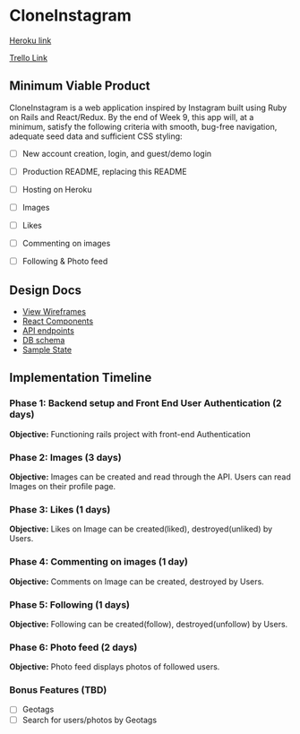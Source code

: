 # CloneInstagram

[Heroku link](https://github.com/JaniceYR/clone_instagram)

[Trello Link](https://trello.com/b/k0t03Fw5/cloneinstagram)

## Minimum Viable Product

CloneInstagram is a web application inspired by Instagram built using Ruby on Rails and React/Redux. By the end of Week 9, this app will, at a minimum, satisfy the following criteria with smooth, bug-free navigation, adequate seed data and sufficient CSS styling:

- [ ] New account creation, login, and guest/demo login
- [ ] Production README, replacing this README
- [ ] Hosting on Heroku
- [ ] Images
- [ ] Likes
- [ ] Commenting on images
- [ ] Following & Photo feed


## Design Docs

* [View Wireframes](https://github.com/JaniceYR/clone_instagram/tree/master/docs/wireframes)
* [React Components](https://github.com/JaniceYR/clone_instagram/blob/master/docs/component-hierarchy.md)
* [API endpoints](https://github.com/JaniceYR/clone_instagram/blob/master/docs/api-endpoints.md)
* [DB schema](https://github.com/JaniceYR/clone_instagram/blob/master/docs/schema.md)
* [Sample State](https://github.com/JaniceYR/clone_instagram/blob/master/docs/sample-state.md)


## Implementation Timeline

### Phase 1: Backend setup and Front End User Authentication (2 days)

**Objective:** Functioning rails project with front-end Authentication

### Phase 2: Images (3 days)

**Objective:** Images can be created and read through the API. Users can read Images on their profile page.

### Phase 3: Likes (1 days)

**Objective:** Likes on Image can be created(liked), destroyed(unliked) by Users.

### Phase 4: Commenting on images (1 day)

**Objective:** Comments on Image can be created, destroyed by Users.

### Phase 5: Following (1 days)

**Objective:** Following can be created(follow), destroyed(unfollow) by Users.

### Phase 6: Photo feed (2 days)

**Objective:** Photo feed displays photos of followed users.


### Bonus Features (TBD)

- [ ] Geotags
- [ ] Search for users/photos by Geotags
